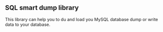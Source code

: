 ## SQL smart dump library

This library can help you to du and load you MySQL database dump or write data to your database.


